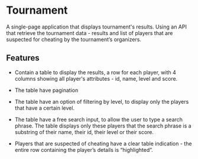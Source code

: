 # Tournament
A single-page application that displays tournament's results.
Using an API that retrieve the tournament data - results and list of players that are suspected for cheating by the tournament’s organizers.

## Features

- Contain a table to display the results, a row for each player, with 4 columns showing all player's attributes - id, name, level and score.

- The table have pagination

- The table have an option of filtering by level, to display only the players that have a certain level.

- The table have a free search input, to allow the user to type a search phrase. The table displays only these players that the search phrase is a substring of their name, their id, their level or their score.

- Players that are suspected of cheating have a clear table indication - the entire row containing the player’s details is “highlighted”. 
